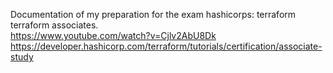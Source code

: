 Documentation of my preparation for the exam hashicorps: terraform terraform associates.<br>
https://www.youtube.com/watch?v=Cjlv2AbU8Dk
https://developer.hashicorp.com/terraform/tutorials/certification/associate-study

